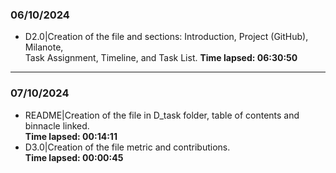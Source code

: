 ### 06/10/2024
- D2.0|Creation of the file and sections: Introduction, Project (GitHub), Milanote,  
Task Assignment, Timeline, and Task List. **Time lapsed: 06:30:50**
---
### 07/10/2024
- README|Creation of the file in D_task folder, table of contents and binnacle linked.  
**Time lapsed: 00:14:11**
- D3.0|Creation of the file metric and contributions.  
**Time lapsed: 00:00:45**
